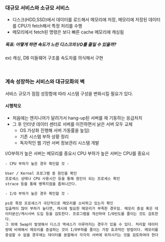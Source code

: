 ### 대규모 서비스와 소규모 서비스

- 디스크(HDD,SSD)에서 데이터를 로드해서 메모리에 저장, 메모리에 저장된 데이터를 CPU가 fetch해서 특정 처리를 수행
- 메모리에서 fetch된 명령은 보다 빠른 cache 메모리에 캐싱됨


##### 목표: 어떻게 하면 속도가 느린 디스크의 I/O를 줄일 수 있을까?
ex) 캐싱, DB 미들웨어 구조를 속도차를 의식해서 구현

<br>


### 계속 성장하는 서비스와 대규모화의 벽

 서비스 규모가 점점 성장함에 따라 시스템 구성을 변화시킬 필요가 있다.

#### 시행착오

- 처음에는 엔지니어가 달려가서 hang-up된 서버를 재 기동하는 응급처치
- 그 후 인터넷 데이터 센터로 서버를 이전하면서 낡은 서버 모두 교체
  - OS 가상화 진행해 서버 가동률을 높임)
  - 기존 시스템 부하 상황 정리
  - 독자적인 웹 기반 서버 정보관리 시스템 개발

I/O부하가 높은 서버는 메모리를 중요시 CPU 부하가 높은 서버는 CPU를 중요시
````
- CPU 부하가 높은 경우 확인할 것 -

User / Kernel 프로그램 중 원인을 확인
프로세스 상태나 CPU 사용시간 등을 통해 원인이 되는 프로세스 확인
strace 등을 통해 병목지점을 좁혀나간다.

- I/O 부하가 높은 경우 확인할 것 -

ps로 특정 프로세스가 극단적으로 메모리를 소비하고 있는지 확인
입출력이 많아 부하가 높다면, 캐시에 필요한 메모리가 부족한 경우임. 메모리 증설 혹은 데이터분산/캐시서버 도입 등을 검토한다. 프로그램을 개선하여 I/O빈도를 줄이는 것도 검토한다.
그 외에 Swap이 발생해서 디스크 액세스가 이루어지는 경우가 있을 수 있다. 처리할 데이터량에 비례해서 메모리를 증설하는 것이 I/O부하를 줄이는 가장 효과적인 방법이다. 메모리를 증설할 수 없을 경우에는 데이터를 분할해서 각각의 서버에 위치시키는 것을 검토하여야 한다
````
